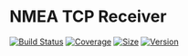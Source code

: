 # NMEA TCP Receiver

[![Build Status](https://travis-ci.org/gitsda/nmea-tcp-receiver.svg?branch=master)](https://travis-ci.org/gitsda/nmea-tcp-receiver)
[![Coverage](https://codecov.io/gh/gitsda/nmea-tcp-receiver/branch/master/graph/badge.svg)](https://codecov.io/gh/gitsda/nmea-tcp-receiver)
[![Size](https://images.microbadger.com/badges/image/gistda/nmea-tcp-receiver.svg)](https://microbadger.com/images/gistda/nmea-tcp-receiver "Get your own image badge on microbadger.com")
[![Version](https://images.microbadger.com/badges/version/gistda/nmea-tcp-receiver.svg)](https://microbadger.com/images/gistda/nmea-tcp-receiver "Get your own version badge on microbadger.com")

